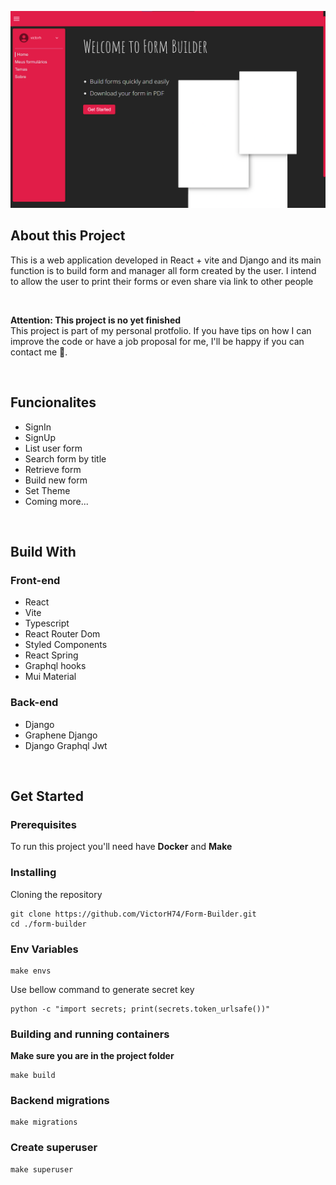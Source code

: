 ![Alt text](/frontend/public/project-img.png "Project my-forms route screenshot")

## About this Project
This is a web application developed in React + vite and Django and its main function is to build form and manager all form created by the user. I intend to allow the user to print their forms or even share via link to other people

<br/>

**Attention: This project is no yet finished**
<br/>
This project is part of my personal protfolio. If you have tips on how I can improve the code or have a job proposal for me, I'll be happy if you can contact me 🙂.

<br/>

## Funcionalites
- SignIn
- SignUp
- List user form
- Search form by title
- Retrieve form
- Build new form
- Set Theme
- Coming more...

<br/>

## Build With
### Front-end
- React
- Vite
- Typescript
- React Router Dom
- Styled Components
- React Spring
- Graphql hooks
- Mui Material

### Back-end
- Django
- Graphene Django
- Django Graphql Jwt

<br/>
<div id="get-started">

## Get Started
### Prerequisites

To run this project you'll need have <strong>Docker</strong> and <strong>Make</strong>

### Installing

Cloning the repository
```
git clone https://github.com/VictorH74/Form-Builder.git
cd ./form-builder
```

### Env Variables
```
make envs
```

Use bellow command to generate secret key
```
python -c "import secrets; print(secrets.token_urlsafe())"
```

### Building and running containers
**Make sure you are in the project folder**
```
make build
```

### Backend migrations
```
make migrations
```

### Create superuser
```
make superuser
```

</div>